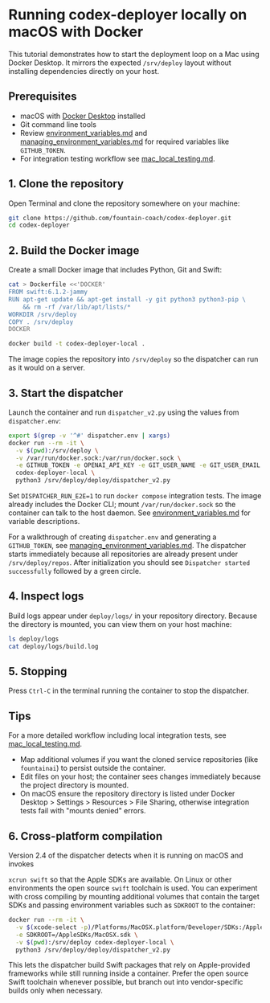 # Running codex-deployer locally on macOS with Docker

This tutorial demonstrates how to start the deployment loop on a Mac using Docker Desktop. It mirrors the expected `/srv/deploy` layout without installing dependencies directly on your host.

## Prerequisites

- macOS with [Docker Desktop](https://www.docker.com/products/docker-desktop/) installed
- Git command line tools
- Review [environment_variables.md](environment_variables.md) and
  [managing_environment_variables.md](managing_environment_variables.md)
  for required variables like `GITHUB_TOKEN`.
- For integration testing workflow see [mac_local_testing.md](mac_local_testing.md).
## 1. Clone the repository

Open Terminal and clone the repository somewhere on your machine:

```bash
git clone https://github.com/fountain-coach/codex-deployer.git
cd codex-deployer
```

## 2. Build the Docker image

Create a small Docker image that includes Python, Git and Swift:

```bash
cat > Dockerfile <<'DOCKER'
FROM swift:6.1.2-jammy
RUN apt-get update && apt-get install -y git python3 python3-pip \
    && rm -rf /var/lib/apt/lists/*
WORKDIR /srv/deploy
COPY . /srv/deploy
DOCKER

docker build -t codex-deployer-local .
```

The image copies the repository into `/srv/deploy` so the dispatcher can run as it would on a server.

## 3. Start the dispatcher


Launch the container and run `dispatcher_v2.py` using the values from `dispatcher.env`:

```bash
export $(grep -v '^#' dispatcher.env | xargs)
docker run --rm -it \
  -v $(pwd):/srv/deploy \
  -v /var/run/docker.sock:/var/run/docker.sock \
  -e GITHUB_TOKEN -e OPENAI_API_KEY -e GIT_USER_NAME -e GIT_USER_EMAIL \
  codex-deployer-local \
  python3 /srv/deploy/deploy/dispatcher_v2.py
```

Set `DISPATCHER_RUN_E2E=1` to run `docker compose` integration tests. The image already includes the Docker CLI; mount `/var/run/docker.sock` so the container can talk to the host daemon. See [environment_variables.md](environment_variables.md) for variable descriptions.

For a walkthrough of creating `dispatcher.env` and generating a `GITHUB_TOKEN`, see [managing_environment_variables.md](managing_environment_variables.md).
The dispatcher starts immediately because all repositories are already present under `/srv/deploy/repos`. After initialization you should see `Dispatcher started successfully` followed by a green circle.

## 4. Inspect logs

Build logs appear under `deploy/logs/` in your repository directory. Because the directory is mounted, you can view them on your host machine:

```bash
ls deploy/logs
cat deploy/logs/build.log
```

## 5. Stopping

Press `Ctrl-C` in the terminal running the container to stop the dispatcher.

## Tips
For a more detailed workflow including local integration tests, see [mac_local_testing.md](mac_local_testing.md).


- Map additional volumes if you want the cloned service repositories (like `fountainai`) to persist outside the container.
- Edit files on your host; the container sees changes immediately because the project directory is mounted.
- On macOS ensure the repository directory is listed under Docker Desktop > Settings > Resources > File Sharing, otherwise integration tests fail with "mounts denied" errors.

## 6. Cross-platform compilation

Version 2.4 of the dispatcher detects when it is running on macOS and invokes

`xcrun swift` so that the Apple SDKs are available. On Linux or other
environments the open source `swift` toolchain is used. You can experiment with
cross compiling by mounting additional volumes that contain the target SDKs and
passing environment variables such as `SDKROOT` to the container:

```bash
docker run --rm -it \
  -v $(xcode-select -p)/Platforms/MacOSX.platform/Developer/SDKs:/AppleSDKs \
  -e SDKROOT=/AppleSDKs/MacOSX.sdk \
  -v $(pwd):/srv/deploy codex-deployer-local \
  python3 /srv/deploy/deploy/dispatcher_v2.py
```

This lets the dispatcher build Swift packages that rely on Apple-provided
frameworks while still running inside a container. Prefer the open source Swift
toolchain whenever possible, but branch out into vendor-specific builds only
when necessary.
